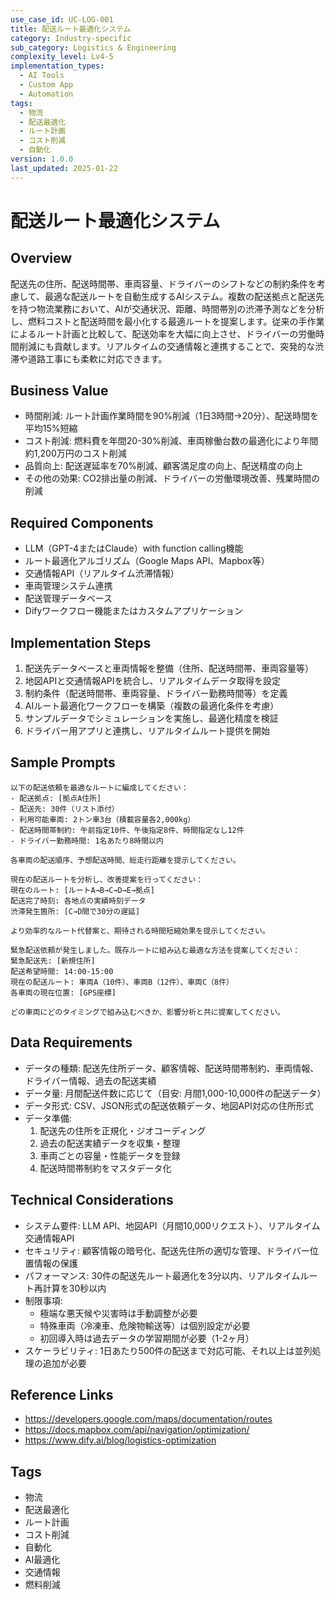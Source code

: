 ```yaml
---
use_case_id: UC-LOG-001
title: 配送ルート最適化システム
category: Industry-specific
sub_category: Logistics & Engineering
complexity_level: Lv4-5
implementation_types:
  - AI Tools
  - Custom App
  - Automation
tags:
  - 物流
  - 配送最適化
  - ルート計画
  - コスト削減
  - 自動化
version: 1.0.0
last_updated: 2025-01-22
---
```


# 配送ルート最適化システム

## Overview

配送先の住所、配送時間帯、車両容量、ドライバーのシフトなどの制約条件を考慮して、最適な配送ルートを自動生成するAIシステム。複数の配送拠点と配送先を持つ物流業務において、AIが交通状況、距離、時間帯別の渋滞予測などを分析し、燃料コストと配送時間を最小化する最適ルートを提案します。従来の手作業によるルート計画と比較して、配送効率を大幅に向上させ、ドライバーの労働時間削減にも貢献します。リアルタイムの交通情報と連携することで、突発的な渋滞や道路工事にも柔軟に対応できます。

## Business Value

- 時間削減: ルート計画作業時間を90%削減（1日3時間→20分）、配送時間を平均15%短縮
- コスト削減: 燃料費を年間20-30%削減、車両稼働台数の最適化により年間約1,200万円のコスト削減
- 品質向上: 配送遅延率を70%削減、顧客満足度の向上、配送精度の向上
- その他の効果: CO2排出量の削減、ドライバーの労働環境改善、残業時間の削減

## Required Components

- LLM（GPT-4またはClaude）with function calling機能
- ルート最適化アルゴリズム（Google Maps API、Mapbox等）
- 交通情報API（リアルタイム渋滞情報）
- 車両管理システム連携
- 配送管理データベース
- Difyワークフロー機能またはカスタムアプリケーション

## Implementation Steps

1. 配送先データベースと車両情報を整備（住所、配送時間帯、車両容量等）
2. 地図APIと交通情報APIを統合し、リアルタイムデータ取得を設定
3. 制約条件（配送時間帯、車両容量、ドライバー勤務時間等）を定義
4. AIルート最適化ワークフローを構築（複数の最適化条件を考慮）
5. サンプルデータでシミュレーションを実施し、最適化精度を検証
6. ドライバー用アプリと連携し、リアルタイムルート提供を開始

## Sample Prompts

```
以下の配送依頼を最適なルートに編成してください：
- 配送拠点: [拠点A住所]
- 配送先: 30件（リスト添付）
- 利用可能車両: 2トン車3台（積載容量各2,000kg）
- 配送時間帯制約: 午前指定10件、午後指定8件、時間指定なし12件
- ドライバー勤務時間: 1名あたり8時間以内

各車両の配送順序、予想配送時間、総走行距離を提示してください。
```

```
現在の配送ルートを分析し、改善提案を行ってください：
現在のルート: [ルートA→B→C→D→E→拠点]
配送完了時刻: 各地点の実績時刻データ
渋滞発生箇所: [C→D間で30分の遅延]

より効率的なルート代替案と、期待される時間短縮効果を提示してください。
```

```
緊急配送依頼が発生しました。既存ルートに組み込む最適な方法を提案してください：
緊急配送先: [新規住所]
配送希望時間: 14:00-15:00
現在の配送ルート: 車両A（10件）、車両B（12件）、車両C（8件）
各車両の現在位置: [GPS座標]

どの車両にどのタイミングで組み込むべきか、影響分析と共に提案してください。
```

## Data Requirements

- データの種類: 配送先住所データ、顧客情報、配送時間帯制約、車両情報、ドライバー情報、過去の配送実績
- データ量: 月間配送件数に応じて（目安: 月間1,000-10,000件の配送データ）
- データ形式: CSV、JSON形式の配送依頼データ、地図API対応の住所形式
- データ準備:
  1. 配送先の住所を正規化・ジオコーディング
  2. 過去の配送実績データを収集・整理
  3. 車両ごとの容量・性能データを登録
  4. 配送時間帯制約をマスタデータ化

## Technical Considerations

- システム要件: LLM API、地図API（月間10,000リクエスト）、リアルタイム交通情報API
- セキュリティ: 顧客情報の暗号化、配送先住所の適切な管理、ドライバー位置情報の保護
- パフォーマンス: 30件の配送先ルート最適化を3分以内、リアルタイムルート再計算を30秒以内
- 制限事項:
  - 極端な悪天候や災害時は手動調整が必要
  - 特殊車両（冷凍車、危険物輸送等）は個別設定が必要
  - 初回導入時は過去データの学習期間が必要（1-2ヶ月）
- スケーラビリティ: 1日あたり500件の配送まで対応可能、それ以上は並列処理の追加が必要

## Reference Links

- https://developers.google.com/maps/documentation/routes
- https://docs.mapbox.com/api/navigation/optimization/
- https://www.dify.ai/blog/logistics-optimization

## Tags

- 物流
- 配送最適化
- ルート計画
- コスト削減
- 自動化
- AI最適化
- 交通情報
- 燃料削減
